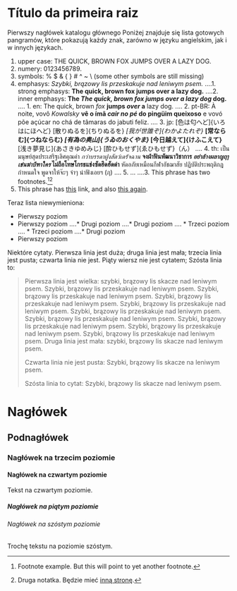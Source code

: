 # Título da primeira raiz

Pierwszy nagłówek katalogu głównego Poniżej znajduje się lista gotowych pangramów, które pokazują każdy znak, zarówno w języku angielskim, jak i w innych językach.

1. upper case: THE QUICK, BROWN FOX JUMPS OVER A LAZY DOG. 
2. numery: 0123456789. 
3. symbols: % $ & { } # ^ ~ \ (some other symbols are still missing)
4. emphasys: *Szybki, brązowy lis przeskakuje nad leniwym psem.* 
....1. strong emphasys: **The quick, brown fox jumps over a lazy dog.**
....2. inner emphasys: **The *The quick, brown fox jumps over a lazy dog* dog.** 
....    1. en: The quick, brown *fox* **jumps *over* a** lazy dog.
....    2. pt-BR: À noite, vovô *Kowalsky* **vê o ímã *cair no pé* do pingüim queixoso** e vovó põe açúcar no chá de tâmaras do jabuti feliz.
....    3. jp: [色は匂へど]{いろはにほへど} [散りぬるを]{ちりぬるを} *[我が世誰ぞ]{わかよたれぞ}* **[常ならむ]{つねならむ} *[有為の奥山]{うゐのおくやま}* [今日越えて]{けふこえて}** [浅き夢見じ]{あさきゆめみじ} [酔ひもせず]{ゑひもせず}（ん）
....    4. th: เป็นมนุษย์สุดประเสริฐเลิศคุณค่า *กว่าบรรดาฝูงสัตว์เดรัจฉาน* **จงฝ่าฟันพัฒนาวิชาการ *อย่าล้างผลาญฤๅเข่นฆ่าบีฑาใคร* ไม่ถือโทษโกรธแช่งซัดฮึดฮัดด่า** หัดอภัยเหมือนกีฬาอัชฌาสัย ปฏิบัติประพฤติกฎกำหนดใจ พูดจาให้จ๊ะๆ จ๋าๆ น่าฟังเอยฯ (ฦ)
....    5. ...
....3. This phrase has two footnotes.[^1][^2]
5. This phrase has [this](https://example-this.com) link, and also [this again](https://example-this-again.com).

Teraz lista niewymieniona:

* Pierwszy poziom
* Pierwszy poziom 
....* Drugi poziom
....* Drugi poziom 
....    * Trzeci poziom
....    * Trzeci poziom
....* Drugi poziom
* Pierwszy poziom

Niektóre cytaty. Pierwsza linia jest duża; druga linia jest mała; trzecia linia jest pusta; czwarta linia nie jest. Piąty wiersz nie jest cytatem; Szósta linia to:

> Pierwsza linia jest wielka: szybki, brązowy lis skacze nad leniwym psem. Szybki, brązowy lis przeskakuje nad leniwym psem. Szybki, brązowy lis przeskakuje nad leniwym psem. Szybki, brązowy lis przeskakuje nad leniwym psem. Szybki, brązowy lis przeskakuje nad leniwym psem. Szybki, brązowy lis przeskakuje nad leniwym psem. Szybki, brązowy lis przeskakuje nad leniwym psem. Szybki, brązowy lis przeskakuje nad leniwym psem. Szybki, brązowy lis przeskakuje nad leniwym psem. Szybki, brązowy lis przeskakuje nad leniwym psem. Druga linia jest mała: szybki, brązowy lis skacze nad leniwym psem.
> 
> Czwarta linia nie jest pusta: Szybki, brązowy lis skacze na leniwym psem.
> 
> Szósta linia to cytat: Szybki, brązowy lis skacze nad leniwym psem.

# Nagłówek

## Podnagłówek

### Nagłówek na trzecim poziomie

#### Nagłówek na czwartym poziomie

Tekst na czwartym poziomie.

##### Nagłówek na piątym poziomie

###### Nagłówek na szóstym poziomie

Trochę tekstu na poziomie szóstym.

[^1]: Footnote example. But this will point to yet another footnote.

[^2]: Druga notatka. Będzie mieć [inną stronę](https://example-another-website.com).